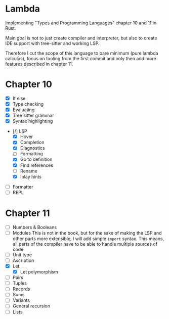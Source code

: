 # Lambda
Implementing "Types and Programming Languages" chapter 10 and 11 in Rust.

Main goal is not to just create compiler and interpreter, but also to create IDE support with tree-sitter and working LSP.

Therefore I cut the scope of this language to bare minimum (pure lambda calculus), focus on tooling from the first commit and only then add more features described in chapter 11.

# Chapter 10

* [x] If else
* [x] Type checking
* [x] Evaluating
* [x] Tree sitter grammar
* [x] Syntax highlighting
* [/] LSP
    * [x] Hover
    * [x] Completion
    * [x] Diagnostics
    * [ ] Formatting
    * [x] Go to definition
    * [x] Find references
    * [ ] Rename
    * [x] Inlay hints
* [ ] Formatter
* [ ] REPL

# Chapter 11
* [ ] Numbers & Booleans
* [ ] Modules
    This is not in the book, but for the sake of making
    the LSP and other parts more extensible, I will add
    simple `import` syntax. This means, all parts of the compiler have to be 
    able to handle multiple sources of code.
* [ ] Unit type
* [ ] Ascription
* [x] Let
    * [x] Let polymorphism
* [ ] Pairs
* [ ] Tuples
* [ ] Records
* [ ] Sums
* [ ] Variants
* [ ] General recursion
* [ ] Lists